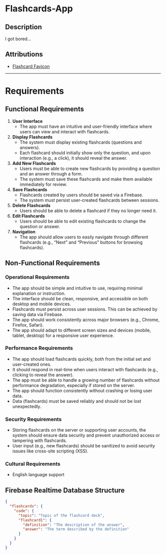 # Flashcards-App

## Description

I got bored...

## Attributions

- [Flashcard Favicon](https://www.flaticon.com/free-icon/flash-card_6587388)

---

# Requirements

## Functional Requirements

1. **User Interface**
   - The app must have an intuitive and user-friendly interface where users can view and interact with flashcards.
2. **Display Flashcards**
   - The system must display existing flashcards (questions and answers).
   - Each flashcard should initially show only the question, and upon interaction (e.g., a click), it should reveal the answer.
3. **Add New Flashcards**
   - Users must be able to create new flashcards by providing a question and an answer through a form.
   - The system must save these flashcards and make them available immediately for review.
4. **Save Flashcards**
   - Flashcards created by users should be saved via a Firebase.
   - The system must persist user-created flashcards between sessions.
5. **Delete Flashcards**
   - Users should be able to delete a flashcard if they no longer need it.
6. **Edit Flashcards**
   - Users should be able to edit existing flashcards to change the question or answer.
7. **Navigation**
   - The app should allow users to easily navigate through different flashcards (e.g., “Next” and “Previous” buttons for browsing flashcards).

## Non-Functional Requirements

### Operational Requirements

- The app should be simple and intuitive to use, requiring minimal explanation or instruction.
- The interface should be clean, responsive, and accessible on both desktop and mobile devices.
- Flashcards must persist across user sessions. This can be achieved by saving data via Firebase.
- The app should work consistently across major browsers (e.g., Chrome, Firefox, Safari).
- The app should adapt to different screen sizes and devices (mobile, tablet, desktop) for a responsive user experience.

### Performance Requirements

- The app should load flashcards quickly, both from the initial set and user-created ones.
- It should respond in real-time when users interact with flashcards (e.g., clicking to reveal the answer).
- The app must be able to handle a growing number of flashcards without performance degradation, especially if stored on the server.
- The app should function consistently without crashing or losing user data.
- Data (flashcards) must be saved reliably and should not be lost unexpectedly.

### Security Requirements

- Storing flashcards on the server or supporting user accounts, the system should ensure data security and prevent unauthorized access or tampering with flashcards.
- User input (e.g., new flashcards) should be sanitized to avoid security issues like cross-site scripting (XSS).

### Cultural Requirements

- English language support

## Firebase Realtime Database Structure

```json
{
  "flashcards": {
    "code": {
      "topic": "Topic of the flashcard deck",
      "flashcard1": {
        "definition": "The description of the answer",
        "answer": "The term described by the definition"
      }
    }
  }
}
```
